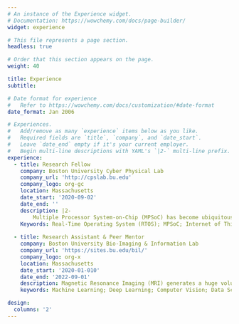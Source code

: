 ```yaml
---
# An instance of the Experience widget.
# Documentation: https://wowchemy.com/docs/page-builder/
widget: experience

# This file represents a page section.
headless: true

# Order that this section appears on the page.
weight: 40

title: Experience
subtitle:

# Date format for experience
#   Refer to https://wowchemy.com/docs/customization/#date-format
date_format: Jan 2006

# Experiences.
#   Add/remove as many `experience` items below as you like.
#   Required fields are `title`, `company`, and `date_start`.
#   Leave `date_end` empty if it's your current employer.
#   Begin multi-line descriptions with YAML's `|2-` multi-line prefix.
experience:
  - title: Research Fellow
    company: Boston University Cyber Physical Lab
    company_url: 'http://cpslab.bu.edu'
    company_logo: org-gc
    location: Massachusetts
    date_start: '2020-09-02'
    date_end: ''
    description: |2-
        Multiple Processor System-on-Chip (MPSoC) has become ubiquitous. Albeit powerful, the complex interaction between various components pose a threat to tasks that require strict timeliness behaviors (a.k.a hard real-time tasks). The timeliness has to be met to prevent distrastrous consequences. For example, the deployment of the safety air bag on cars has to be just in time. Too late or too early would invalid such systems. In fact, hard real-time tasks exist for many industries, automotive, avionic, home appliances, medical, telecommunication, aerospace and military applications. Our vision is to develop a system capable of being self-aware of the time progress of running applications, so that regulation strategies can be effective applied dynamically, to truly unleash the power of modern computing platforms. 
    Keywords: Real-Time Operating System (RTOS); MPSoC; Internet of Things (IoT)
        
  - title: Research Assistant & Peer Mentor
    company: Boston University Bio-Imaging & Information Lab
    company_url: 'https://sites.bu.edu/bil/'
    company_logo: org-x
    location: Massachusetts
    date_start: '2020-01-010'
    date_end: '2022-09-01'
    description: Magnetic Resonance Imaging (MRI) generates a huge volume of data reflecting brain structure. I worked closely with the research group, and developed various machine learning frameworks to analyze the data. I also mentored other undergraduates who take an interest in both machine learning and brain imaging. 
    keywords: Machine Learning; Deep Learning; Computer Vision; Data Science; Optimization; MRI; Brain Imaging

design:
  columns: '2'
---
```

